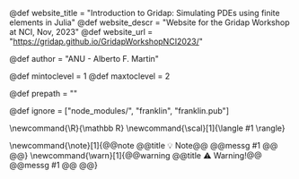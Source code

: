 <!--
Add here global page variables to use throughout your website.
The website_* must be defined for the RSS to work
-->
@def website_title = "Introduction to Gridap: Simulating PDEs using finite elements in Julia"
@def website_descr = "Website for the Gridap Workshop at NCI, Nov, 2023"
@def website_url   = "https://gridap.github.io/GridapWorkshopNCI2023/"

@def author = "ANU - Alberto F. Martin"

@def mintoclevel = 1
@def maxtoclevel = 2

@def prepath = ""
<!--
Add here files or directories that should be ignored by Franklin, otherwise
these files might be copied and, if markdown, processed by Franklin which
you might not want. Indicate directories by ending the name with a `/`.
-->
@def ignore = ["node_modules/", "franklin", "franklin.pub"]

<!--
Add here global latex commands to use throughout your
pages. It can be math commands but does not need to be.
For instance:
* \newcommand{\phrase}{This is a long phrase to copy.}
-->
\newcommand{\R}{\mathbb R}
\newcommand{\scal}[1]{\langle #1 \rangle}

\newcommand{\note}[1]{@@note @@title :bulb: Note@@ @@messg #1 @@ @@}
\newcommand{\warn}[1]{@@warning @@title ⚠️ Warning!@@ @@messg #1 @@ @@}